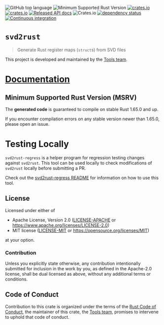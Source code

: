 ![GitHub top language](https://img.shields.io/github/languages/top/rust-embedded/svd2rust)
![Minimum Supported Rust Version](https://img.shields.io/badge/rustc-1.74+-blue.svg)
[![crates.io](https://img.shields.io/crates/v/svd2rust.svg)](https://crates.io/crates/svd2rust)
[![crates.io](https://img.shields.io/crates/d/svd2rust.svg)](https://crates.io/crates/svd2rust)
[![Released API docs](https://docs.rs/svd2rust/badge.svg)](https://docs.rs/svd2rust)
![Crates.io](https://img.shields.io/crates/l/svd2rust)
[![dependency status](https://deps.rs/repo/github/rust-embedded/svd2rust/status.svg)](https://deps.rs/repo/github/rust-embedded/svd2rust)
[![Continuous integration](https://github.com/rust-embedded/svd2rust/workflows/Continuous%20integration/badge.svg)](https://github.com/rust-embedded/svd2rust)

# `svd2rust`

> Generate Rust register maps (`struct`s) from SVD files

This project is developed and maintained by the [Tools team][team].

# [Documentation](https://docs.rs/svd2rust)

## Minimum Supported Rust Version (MSRV)

The **generated code** is guaranteed to compile on stable Rust 1.65.0 and up.

If you encounter compilation errors on any stable version newer than 1.65.0, please open an issue.

# Testing Locally

`svd2rust-regress` is a helper program for regression testing changes against `svd2rust`. This tool can be used locally to check modifications of `svd2rust` locally before submitting a PR.

Check out the [svd2rust-regress README](ci/svd2rust-regress/README.md) for information on how to use this tool.

## License

Licensed under either of

- Apache License, Version 2.0 ([LICENSE-APACHE](LICENSE-APACHE) or
  https://www.apache.org/licenses/LICENSE-2.0)
- MIT license ([LICENSE-MIT](LICENSE-MIT) or https://opensource.org/licenses/MIT)

at your option.

### Contribution

Unless you explicitly state otherwise, any contribution intentionally submitted for inclusion in the
work by you, as defined in the Apache-2.0 license, shall be dual licensed as above, without any
additional terms or conditions.

## Code of Conduct

Contribution to this crate is organized under the terms of the [Rust Code of
Conduct][CoC], the maintainer of this crate, the [Tools team][team], promises
to intervene to uphold that code of conduct.

[CoC]: CODE_OF_CONDUCT.md
[team]: https://github.com/rust-embedded/wg#the-tools-team
